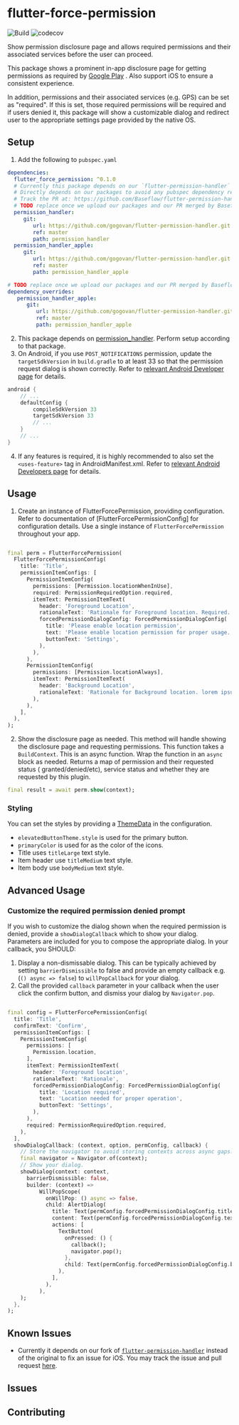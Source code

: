 # flutter-force-permission

![Build](https://github.com/gogovan/flutter-force-permission/actions/workflows/build.yaml/badge.svg)
![codecov](https://codecov.io/gh/gogovan/flutter-force-permission/branch/main/graph/badge.svg?token=F9DPJUAVAJ)

Show permission disclosure page and allows required permissions and their associated services before
the user can proceed.

This package shows a prominent in-app disclosure page for getting permissions as required
by [Google Play](https://support.google.com/googleplay/android-developer/answer/9799150?visit_id=638041800350153935-369621111&p=pd-m&rd=1#prominent_disclosure&zippy=%2Cstep-provide-prominent-in-app-disclosure%2Cstep-review-best-practices-for-accessing-location%2Cstep-consider-alternatives-to-accessing-location-in-the-background%2Cstep-make-access-to-location-in-the-background-clear-to-users%2Csee-an-example-of-prominent-in-app-disclosure)
. Also support iOS to ensure a consistent experience.

In addition, permissions and their associated services (e.g. GPS) can be set as "required". If this
is set, those required permissions will be required and if users denied it, this package will show a
customizable dialog and redirect user to the appropriate settings page provided by the native OS.

## Setup

1. Add the following to `pubspec.yaml`

```yaml
dependencies:
  flutter_force_permission: ^0.1.0
  # Currently this package depends on our `flutter-permission-handler` package to fix an iOS issue.
  # Directly depends on our packages to avoid any pubspec dependency resolving failure.
  # Track the PR at: https://github.com/Baseflow/flutter-permission-handler/pull/967
  # TODO replace once we upload our packages and our PR merged by Baseflow.
  permission_handler:
     git:
        url: https://github.com/gogovan/flutter-permission-handler.git
        ref: master
        path: permission_handler
  permission_handler_apple:
     git:
        url: https://github.com/gogovan/flutter-permission-handler.git
        ref: master
        path: permission_handler_apple

# TODO replace once we upload our packages and our PR merged by Baseflow.
dependency_overrides:
   permission_handler_apple:
      git:
         url: https://github.com/gogovan/flutter-permission-handler.git
         ref: master
         path: permission_handler_apple
```

2. This package depends on [permission_handler](https://pub.dev/packages/permission_handler).
   Perform setup according to that package.
3. On Android, if you use `POST_NOTIFICATIONS` permission, update the `targetSdkVersion`
   in `build.gradle` to at least 33 so that the permission request dialog is shown correctly. Refer
   to [relevant Android Developer page](https://developer.android.com/develop/ui/views/notifications/notification-permission)
   for details.

```groovy
android {
    // ...
    defaultConfig {
        compileSdkVersion 33
        targetSdkVersion 33
        // ...
    }
    // ...
}
```

4. If any features is required, it is highly recommended to also set the `<uses-feature>` tag in
   AndroidManifest.xml. Refer
   to [relevant Android Developers page](https://developer.android.com/guide/topics/manifest/uses-feature-element)
   for details.

## Usage

1. Create an instance of FlutterForcePermission, providing configuration. Refer to documentation
   of [FlutterForcePermissionConfig] for configuration details. Use a single instance of `FlutterForcePermission` throughout your app.

```dart

final perm = FlutterForcePermission(
  FlutterForcePermissionConfig(
    title: 'Title',
    permissionItemConfigs: [
      PermissionItemConfig(
        permissions: [Permission.locationWhenInUse],
        required: PermissionRequiredOption.required,
        itemText: PermissionItemText(
          header: 'Foreground Location',
          rationaleText: 'Rationale for Foreground location. Required.',
          forcedPermissionDialogConfig: ForcedPermissionDialogConfig(
            title: 'Please enable location permission',
            text: 'Please enable location permission for proper usage.',
            buttonText: 'Settings',
          ),
        ),
      ),
      PermissionItemConfig(
        permissions: [Permission.locationAlways],
        itemText: PermissionItemText(
          header: 'Background Location',
          rationaleText: 'Rationale for Background location. lorem ipsum dolor sit amet.',
        ),
      ),
    ],
  ),
);
```

2. Show the disclosure page as needed. This method will handle showing the disclosure page and
   requesting permissions. This function takes a `BuildContext`. This is an async function. Wrap the function
   in an `async` block as needed. Returns a map of permission and their requested status (
   granted/denied/etc), service status and whether they are requested by this plugin.

```dart
final result = await perm.show(context);
```

### Styling

You can set the styles by providing a [ThemeData](https://api.flutter.dev/flutter/material/ThemeData-class.html)
in the configuration.

- `elevatedButtonTheme.style` is used for the primary button.
- `primaryColor` is used for as the color of the icons.
- Title uses `titleLarge` text style.
- Item header use `titleMedium` text style.
- Item body use `bodyMedium` text style.

## Advanced Usage

### Customize the required permission denied prompt

If you wish to customize the dialog shown when the required permission is denied, provide
a `showDialogCallback` which to show your dialog. Parameters are included for you to compose the
appropriate dialog. In your callback, you SHOULD:

1. Display a non-dismissable dialog. This can be typically achieved by setting `barrierDismissible`
   to false and provide an empty callback e.g. (`() async => false`) to `willPopCallback` for your
   dialog.
2. Call the provided `callback` parameter in your callback when the user click the confirm button,
   and dismiss your dialog by `Navigator.pop`.

```dart

final config = FlutterForcePermissionConfig(
  title: 'Title',
  confirmText: 'Confirm',
  permissionItemConfigs: [
    PermissionItemConfig(
      permissions: [
        Permission.location,
      ],
      itemText: PermissionItemText(
        header: 'Foreground location',
        rationaleText: 'Rationale',
        forcedPermissionDialogConfig: ForcedPermissionDialogConfig(
          title: 'Location required',
          text: 'Location needed for proper operation',
          buttonText: 'Settings',
        ),
      ),
      required: PermissionRequiredOption.required,
    ),
  ],
  showDialogCallback: (context, option, permConfig, callback) {
    // Store the navigator to avoid storing contexts across async gaps. See https://stackoverflow.com/a/69512692/11675817 for details.
    final navigator = Navigator.of(context);
    // Show your dialog.
    showDialog(context: context,
      barrierDismissible: false,
      builder: (context) =>
          WillPopScope(
            onWillPop: () async => false,
            child: AlertDialog(
              title: Text(permConfig.forcedPermissionDialogConfig.title),
              content: Text(permConfig.forcedPermissionDialogConfig.text),
              actions: [
                TextButton(
                  onPressed: () {
                    callback();
                    navigator.pop();
                  },
                  child: Text(permConfig.forcedPermissionDialogConfig.buttonText),
                ),
              ],
            ),
          ),
    );
  },
);
```

## Known Issues

- Currently it depends on our fork
  of [`flutter-permission-handler`](https://github.com/gogovan/flutter-permission-handler) instead
  of the original to fix an issue for iOS. You may track the
  issue and pull request [here](https://github.com/Baseflow/flutter-permission-handler/pull/967).

## Issues

## Contributing

